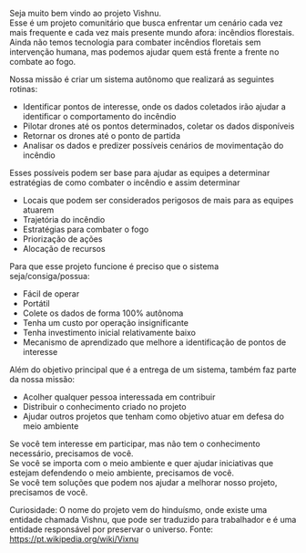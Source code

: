 Seja muito bem vindo ao projeto Vishnu.<br />
Esse é um projeto comunitário que busca enfrentar um cenário cada vez mais frequente e cada vez mais presente mundo afora: incêndios florestais.<br />
Ainda não temos tecnologia para combater incêndios floretais sem intervenção humana, mas podemos ajudar quem está frente a frente no combate ao fogo.<br />

Nossa missão é criar um sistema autônomo que realizará as seguintes rotinas:
- Identificar pontos de interesse, onde os dados coletados irão ajudar a identificar o comportamento do incêndio
- Pilotar drones até os pontos determinados, coletar os dados disponíveis
- Retornar os drones até o ponto de partida
- Analisar os dados e predizer possíveis cenários de movimentação do incêndio

Esses possíveis podem ser base para ajudar as equipes a determinar estratégias de como combater o incêndio e assim determinar
- Locais que podem ser considerados perigosos de mais para as equipes atuarem
- Trajetória do incêndio
- Estratégias para combater o fogo
- Priorização de ações
- Alocação de recursos

Para que esse projeto funcione é preciso que o sistema seja/consiga/possua:
- Fácil de operar
- Portátil
- Colete os dados de forma 100% autônoma
- Tenha um custo por operação insignificante
- Tenha investimento inicial relativamente baixo
- Mecanismo de aprendizado que melhore a identificação de pontos de interesse

Além do objetivo principal que é a entrega de um sistema, também faz parte da nossa missão:
- Acolher qualquer pessoa interessada em contribuir
- Distribuir o conhecimento criado no projeto
- Ajudar outros projetos que tenham como objetivo atuar em defesa do meio ambiente

Se você tem interesse em participar, mas não tem o conhecimento necessário, precisamos de você.<br />
Se você se importa com o meio ambiente e quer ajudar iniciativas que estejam defendendo o meio ambiente, precisamos de você.<br />
Se você tem soluções que podem nos ajudar a melhorar nosso projeto, precisamos de você.<br />

Curiosidade: O nome do projeto vem do hinduísmo, onde existe uma entidade chamada Vishnu, que pode ser traduzido para trabalhador e é uma entidade responsável por preservar o universo.
Fonte: https://pt.wikipedia.org/wiki/Vixnu
